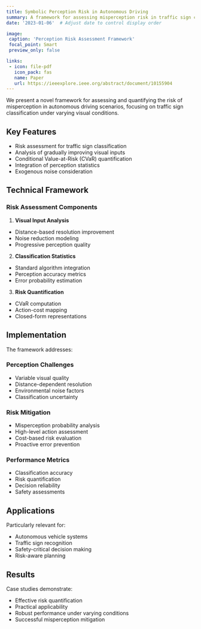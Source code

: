 ```yaml
---
title: Symbolic Perception Risk in Autonomous Driving
summary: A framework for assessing misperception risk in traffic sign classification with gradually improving visual inputs, using conditional value-at-risk (CVaR) analysis.
date: '2023-01-06'  # Adjust date to control display order

image:
 caption: 'Perception Risk Assessment Framework'
 focal_point: Smart
 preview_only: false

links:
 - icon: file-pdf
   icon_pack: fas
   name: Paper
   url: https://ieeexplore.ieee.org/abstract/document/10155904
---
```


We present a novel framework for assessing and quantifying the risk of misperception in autonomous driving scenarios, focusing on traffic sign classification under varying visual conditions.

## Key Features

- Risk assessment for traffic sign classification
- Analysis of gradually improving visual inputs
- Conditional Value-at-Risk (CVaR) quantification
- Integration of perception statistics
- Exogenous noise consideration

## Technical Framework

### Risk Assessment Components
1. **Visual Input Analysis**
  - Distance-based resolution improvement
  - Noise reduction modeling
  - Progressive perception quality

2. **Classification Statistics**
  - Standard algorithm integration
  - Perception accuracy metrics
  - Error probability estimation

3. **Risk Quantification**
  - CVaR computation
  - Action-cost mapping
  - Closed-form representations

## Implementation

The framework addresses:

### Perception Challenges
- Variable visual quality
- Distance-dependent resolution
- Environmental noise factors
- Classification uncertainty

### Risk Mitigation
- Misperception probability analysis
- High-level action assessment
- Cost-based risk evaluation
- Proactive error prevention

### Performance Metrics
- Classification accuracy
- Risk quantification
- Decision reliability
- Safety assessments

## Applications

Particularly relevant for:
- Autonomous vehicle systems
- Traffic sign recognition
- Safety-critical decision making
- Risk-aware planning

## Results

Case studies demonstrate:
- Effective risk quantification
- Practical applicability
- Robust performance under varying conditions
- Successful misperception mitigation